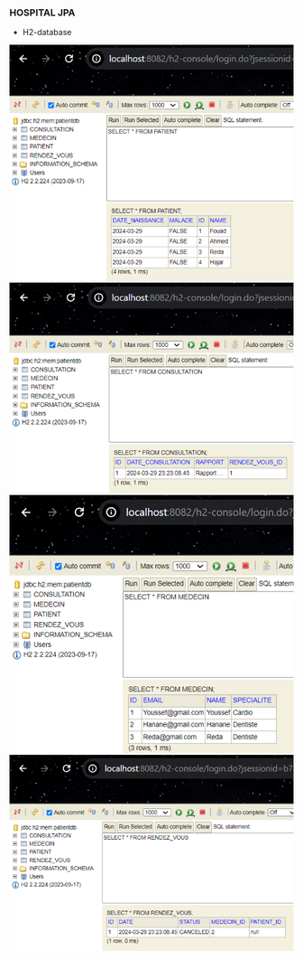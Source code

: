 ### HOSPITAL JPA

* H2-database

![](./captures/sc1.png)
![](./captures/sc2.png)
![](./captures/sc3.png)
![](./captures/sc4.png)

